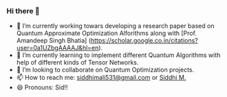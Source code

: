 ### Hi there 👋

- 🔭 I’m currently working towars developing a research paper based on Quantum Approximate Optimization Alforithms along with [Prof. Amandeep Singh Bhatia] (https://scholar.google.co.in/citations?user=0a1UZbgAAAAJ&hl=en).
- 🌱 I’m currently learning to implement different Quantum Algorithms with help of different kinds of Tensor Networks. 
- 👯 I’m looking to collaborate on Quantum Optimization projects.
- 📫 How to reach me: siddhimali531@gmail.com or [Siddhi M.](www.linkedin.com/in/siddhi-mali)
- 😄 Pronouns: Sid!!

